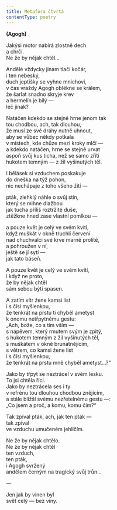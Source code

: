 ```yaml
---
title: Metafora čtvrtá
contentType: poetry
---
```


<section>

**(Agogh)**

Jakýsi motor nabírá zlostně dech  
a chrčí.  
Ne že by nějak chtěl…

Andělé vždycky jinam tlačí kočár,  
i ten nebeský,  
duch jeptišky se vyhne mnichovi,  
v čas vraždy Agogh oblékne se králem,  
že šarlat snadno skryje krev  
a hermelín je bílý —  
leč jinak?

Natáčen kdekdo se stejně hrne jenom tak  
tou chodbou, ach, tak dlouhou,  
že musí ze své dráhy nutně uhnout,  
aby se vůbec někdy potkala  
v místech, kde chůze mezi kroky mlčí —  
a kdekdo natáčen, hrne se stejně urvat  
aspoň svůj kus ticha, než se samo zřítí  
hukotem temným — z žil vyšinutých těl.

I bělásek si vzduchem poskakuje  
do dneška na týž pohon,  
nic nechápaje z toho všeho žití —

pták, zlehklý náhle o svůj stín,  
který se mihne dlažbou  
jak tucha příliš roztržité duše,  
ztěžkne hned zase vlastní pomlkou —

a pouze květ je celý ve svém kvítí,  
když muškát v okně truchlí červení  
nad chuchvalci své krve marně prolité,  
a pohroužen v ní,  
ještě se jí sytí —  
jak tato báseň.

A pouze květ je celý ve svém kvítí,  
i když ne proto,  
že by nějak chtěl  
sám sebou býti spasen.

A zatím vítr žene kamsi list  
i s čísi myšlenkou,  
že tenkrát na prstu ti chyběl ametyst  
k onomu netřpytnému gestu:  
„Ach, bože, co s tím vším —  
s nápěvem, který rmutem svým je zpitý,  
s hukotem temným z žil vyšinutých těl,  
s muškátem v okně brunátnějícím,  
s větrem, co kamsi žene list  
i s čísi myšlenkou,  
že tenkrát na prstu mně chyběl ametyst…?“

Jako by třpyt se neztrácel v svém lesku.  
To jsi chtěla říci.  
Jako by neztrácela ses i ty  
v refrénu tou dlouhou chodbou znějícím,  
a stále bližší svému nezřetelnému gestu —:  
„Co jsem a proč, a komu, komu čím?“

Tak zpíval pták, ach, jak ten pták —  
tak zpíval  
ve vzduchu umučeném jehličím.

Ne že by nějak chtělo.  
Ne že by nějak chtěl  
ten vzduch,  
ten pták,  
i Agogh svržený  
andělem černým na tragický svůj trůn…

—

Jen jak by vinen byl  
svět celý — bez viny.

</section>
